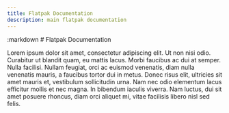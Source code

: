 ```yaml
---
title: Flatpak Documentation
description: main flatpak documentation
---
```

<section class=""><div class="doc-container"><div class="row"><div class="col-lg-10 col-lg-offset-1">
:markdown
  # Flatpak Documentation

  Lorem ipsum dolor sit amet, consectetur adipiscing elit. Ut non nisi odio. Curabitur ut blandit quam, eu mattis lacus. Morbi faucibus ac dui at semper. Nulla facilisi. Nullam feugiat, orci ac euismod venenatis, diam nulla venenatis mauris, a faucibus tortor dui in metus. Donec risus elit, ultricies sit amet mauris et, vestibulum sollicitudin urna. Nam nec odio elementum lacus efficitur mollis et nec magna. In bibendum iaculis viverra. Nam luctus, dui sit amet posuere rhoncus, diam orci aliquet mi, vitae facilisis libero nisl sed felis. 

</div></div></div></section>
